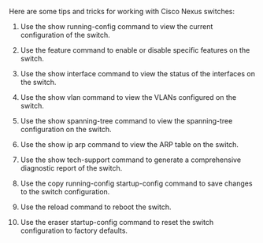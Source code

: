 Here are some tips and tricks for working with Cisco Nexus switches:

1. Use the show running-config command to view the current configuration of the switch.

2. Use the feature command to enable or disable specific features on the switch.

3. Use the show interface command to view the status of the interfaces on the switch.

4. Use the show vlan command to view the VLANs configured on the switch.

5. Use the show spanning-tree command to view the spanning-tree configuration on the switch.

6. Use the show ip arp command to view the ARP table on the switch.

7. Use the show tech-support command to generate a comprehensive diagnostic report of the switch.

8. Use the copy running-config startup-config command to save changes to the switch configuration.

9. Use the reload command to reboot the switch.

10. Use the eraser startup-config command to reset the switch configuration to factory defaults.

